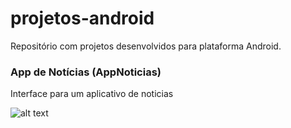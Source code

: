 # projetos-android

Repositório com projetos desenvolvidos para plataforma Android.

### App de Notícias (AppNoticias)
Interface para um aplicativo de noticias

![alt text](https://i.imgur.com/zblKgFd.jpg)
